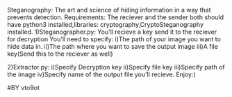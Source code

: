Steganography: The art and science of hiding information in a way that prevents detection.
Requirements:
The reciever and the sender both should have python3 installed,libraries: cryptography,CryptoSteganography installed.
1)Steganographer.py:
You'll recieve a key send it to the reciever for decryption
You'll need to specify:
i)The path of your image you want to hide data in.
ii)The path where you want to save the output image
iii)A file key(Send this to the reciever as well)


2)Extractor.py:
i)Specify Decryption key
ii)Specify file key
iii)Specify path of the image
iv)Specify name of the output file you'll recieve.
Enjoy:)

#BY vto9ot
